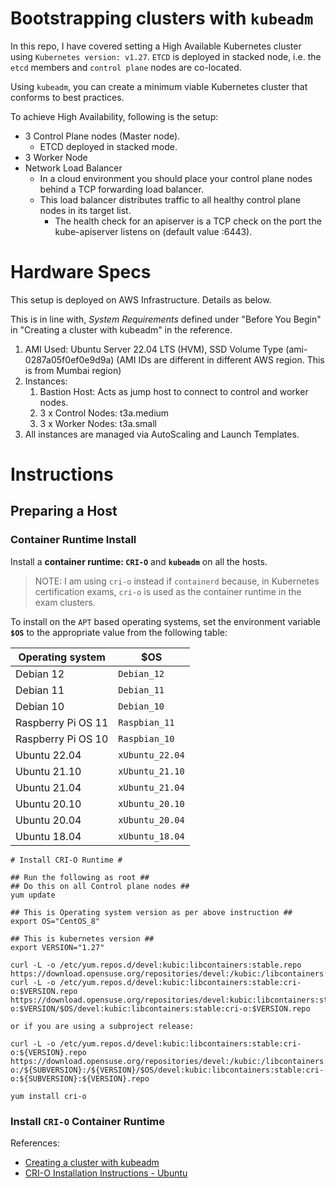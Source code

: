 # Bootstrapping clusters with `kubeadm`
In this repo, I have covered setting a High Available Kubernetes cluster using `Kubernetes version: v1.27`. `ETCD` is deployed in stacked node, i.e. the `etcd` members and `control plane` nodes are co-located.

Using `kubeadm`, you can create a minimum viable Kubernetes cluster that conforms to best practices.

To achieve High Availability, following is the setup:
- 3 Control Plane nodes (Master node).
  - ETCD deployed in stacked mode.
- 3 Worker Node
- Network Load Balancer
  - In a cloud environment you should place your control plane nodes behind a TCP forwarding load balancer.
  - This load balancer distributes traffic to all healthy control plane nodes in its target list.
    - The health check for an apiserver is a TCP check on the port the kube-apiserver listens on (default value :6443). 

# Hardware Specs
This setup is deployed on AWS Infrastructure. Details as below.

This is in line with, _System Requirements_ defined under "Before You Begin" in "Creating a cluster with kubeadm" 
in the reference.

1. AMI Used: Ubuntu Server 22.04 LTS (HVM), SSD Volume Type (ami-0287a05f0ef0e9d9a) (AMI IDs are different in different AWS region. This is from Mumbai region)
2. Instances:
   1. Bastion Host: Acts as jump host to connect to control and worker nodes.
   2. 3 x Control Nodes: t3a.medium
   3. 3 x Worker Nodes: t3a.small
3. All instances are managed via AutoScaling and Launch Templates.

# Instructions
## Preparing a Host
### Container Runtime Install 
Install a **container runtime: `CRI-O`** and **`kubeadm`** on all the hosts.

> NOTE: I am using `cri-o` instead if `containerd` because, in Kubernetes certification exams, `cri-o` is used as the container runtime in the exam clusters.

To install on the `APT` based operating systems, set the environment variable **`$OS`** to the appropriate value from the following table:

| Operating system   | $OS               |
| ------------------ | ----------------- |
| Debian 12          | `Debian_12`       |
| Debian 11          | `Debian_11`       |
| Debian 10          | `Debian_10`       |
| Raspberry Pi OS 11 | `Raspbian_11`     |
| Raspberry Pi OS 10 | `Raspbian_10`     |
| Ubuntu 22.04       | `xUbuntu_22.04`   |
| Ubuntu 21.10       | `xUbuntu_21.10`   |
| Ubuntu 21.04       | `xUbuntu_21.04`   |
| Ubuntu 20.10       | `xUbuntu_20.10`   |
| Ubuntu 20.04       | `xUbuntu_20.04`   |
| Ubuntu 18.04       | `xUbuntu_18.04`   |

```shell
# Install CRI-O Runtime #

## Run the following as root ##
## Do this on all Control plane nodes ##
yum update

## This is Operating system version as per above instruction ##
export OS="CentOS_8"  

## This is kubernetes version ##
export VERSION="1.27"

curl -L -o /etc/yum.repos.d/devel:kubic:libcontainers:stable.repo https://download.opensuse.org/repositories/devel:/kubic:/libcontainers:/stable/$OS/devel:kubic:libcontainers:stable.repo
curl -L -o /etc/yum.repos.d/devel:kubic:libcontainers:stable:cri-o:$VERSION.repo https://download.opensuse.org/repositories/devel:kubic:libcontainers:stable:cri-o:$VERSION/$OS/devel:kubic:libcontainers:stable:cri-o:$VERSION.repo

or if you are using a subproject release:

curl -L -o /etc/yum.repos.d/devel:kubic:libcontainers:stable:cri-o:${VERSION}.repo https://download.opensuse.org/repositories/devel:/kubic:/libcontainers:/stable:/cri-o:/${SUBVERSION}:/${VERSION}/$OS/devel:kubic:libcontainers:stable:cri-o:${SUBVERSION}:${VERSION}.repo

yum install cri-o
```


### Install `CRI-O` Container Runtime

 

References: 
- [Creating a cluster with kubeadm](https://v1-27.docs.kubernetes.io/docs/setup/production-environment/tools/kubeadm/create-cluster-kubeadm/)
- [CRI-O Installation Instructions - Ubuntu](https://github.com/cri-o/cri-o/blob/main/install.md#apt-based-operating-systems)
